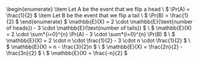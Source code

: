 \begin{enumerate}
\item Let A be the event that we flip a head \\
$ \Pr(A) = \frac{1}{2} $
	\item Let B be the event that we flip a tail \\
	      $ \Pr(B) = \frac{1}{2} $
\end{enumerate}
$ \mathbb{E}(X) = 2 \cdot \mathbb{E}(\text{number of heads}) - 3 \cdot \mathbb{E}(\text{number of tails}) $ \\
$ \mathbb{E}(X) = 2 \cdot \sum*{i=0}^{n} \Pr(A) - 3 \cdot \sum*{i=0}^{n} \Pr(B) $ \\
$ \mathbb{E}(X) = 2 \cdot n \cdot \frac{1}{2} - 3 \cdot n \cdot \frac{1}{2} $ \\
$ \mathbb{E}(X) = n - \frac{3}{2}n $ \\
$ \mathbb{E}(X) = \frac{2n}{2} - \frac{3n}{2} $ \\
$ \mathbb{E}(X) = \frac{-n}{2} $
